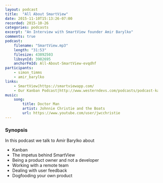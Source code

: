 ```yaml
---
layout: podcast
title:  "All About SmartView"
date: 2015-11-10T15:13:26-07:00
recorded: 2015-10-26
categories: podcasts
excerpt: "An Interview with SmartView founder Amir Barylko"
comments: true
podcast:
    filename: "SmartView.mp3"
    length: "31:53"
    filesize: 43892503
    libsynId: 3982695
    anchorFmId: All-About-SmartView-evqdhf
participants:
    - simon_timms
    - amir_barylko
links:
    - SmartView|https://smartviewapp.com/
    - Our Kanban Podcast|http://www.westerndevs.com/podcasts/podcast-kanban/
music:
    song:
        title: Doctor Man
        artist: Johnnie Christie and the Boats
        url: https://www.youtube.com/user/jwcchristie
---
```


### Synopsis
In this podcast we talk to Amir Barylko about

- Kanban
- The impetus behind SmartView
- Being a product owner and not a developer
- Working with a remote team
- Dealing with user feedback
- Dogfooding your own product
